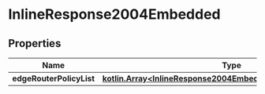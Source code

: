 
# InlineResponse2004Embedded

## Properties
Name | Type | Description | Notes
------------ | ------------- | ------------- | -------------
**edgeRouterPolicyList** | [**kotlin.Array&lt;InlineResponse2004EmbeddedEdgeRouterPolicyList&gt;**](InlineResponse2004EmbeddedEdgeRouterPolicyList.md) |  | 



